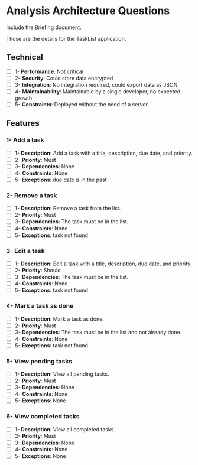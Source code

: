 # Analysis Architecture Questions

Include the Briefing document.

Those are the details for the TaskList application.

## Technical
- [ ] 1- **Performance**: Not critical
- [ ] 2- **Security**: Could store data encrypted
- [ ] 3- **Integration**: No integration required, could export data as JSON
- [ ] 4- **Maintainability**:  Maintainable by a single developer, no expected growth
- [ ] 5- **Constraints**: Deployed without the need of a server

## Features

### 1- Add a task  

- [ ] 1- **Description**: Add a task with a title, description, due date, and priority.
- [ ] 2- **Priority**: Must
- [ ] 3- **Dependencies**: None
- [ ] 4- **Constraints**: None
- [ ] 5- **Exceptions**: due date is in the past

### 2- Remove a task

- [ ] 1- **Description**: Remove a task from the list.
- [ ] 2- **Priority**: Must
- [ ] 3- **Dependencies**: The task must be in the list.
- [ ] 4- **Constraints**: None
- [ ] 5- **Exceptions**: task not found

### 3- Edit a task

- [ ] 1- **Description**: Edit a task with a title, description, due date, and priority.
- [ ] 2- **Priority**: Should
- [ ] 3- **Dependencies**: The task must be in the list.
- [ ] 4- **Constraints**: None
- [ ] 5- **Exceptions**: task not found

### 4-  Mark a task as done

- [ ] 1- **Description**: Mark a task as done.
- [ ] 2- **Priority**: Must
- [ ] 3- **Dependencies**: The task must be in the list and not already done.
- [ ] 4- **Constraints**: None
- [ ] 5- **Exceptions**: task not found

### 5- View pending tasks

- [ ] 1- **Description**: View all pending tasks.
- [ ] 2- **Priority**: Must
- [ ] 3- **Dependencies**: None
- [ ] 4- **Constraints**: None
- [ ] 5- **Exceptions**: None

### 6- View completed tasks

- [ ] 1- **Description**: View all completed tasks.
- [ ] 2- **Priority**: Must
- [ ] 3- **Dependencies**: None
- [ ] 4- **Constraints**: None
- [ ] 5- **Exceptions**: None
